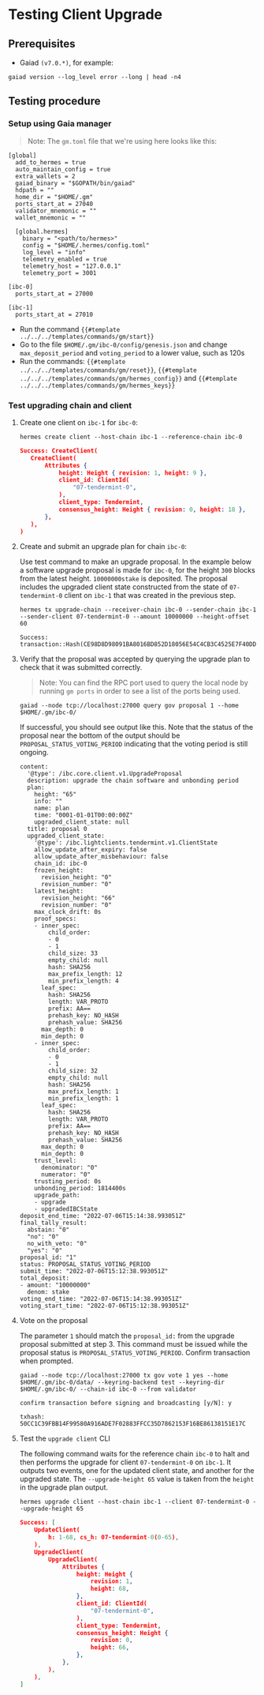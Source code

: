 # Testing Client Upgrade

## Prerequisites

- Gaiad `(v7.0.*)`, for example:

```shell
gaiad version --log_level error --long | head -n4
```

## Testing procedure

### Setup using Gaia manager

> Note: The `gm.toml` file that we're using here looks like this:

```
[global]
  add_to_hermes = true
  auto_maintain_config = true
  extra_wallets = 2
  gaiad_binary = "$GOPATH/bin/gaiad"
  hdpath = ""
  home_dir = "$HOME/.gm"
  ports_start_at = 27040
  validator_mnemonic = ""
  wallet_mnemonic = ""

  [global.hermes]
    binary = "<path/to/hermes>"
    config = "$HOME/.hermes/config.toml"
    log_level = "info"
    telemetry_enabled = true
    telemetry_host = "127.0.0.1"
    telemetry_port = 3001

[ibc-0]
  ports_start_at = 27000

[ibc-1]
  ports_start_at = 27010
```

- Run the command `{{#template ../../../templates/commands/gm/start}}`
- Go to the file `$HOME/.gm/ibc-0/config/genesis.json` and change
  `max_deposit_period` and `voting_period` to a lower value, such as 120s
- Run the commands: `{{#template ../../../templates/commands/gm/reset}}`,
  `{{#template ../../../templates/commands/gm/hermes_config}}` and
  `{{#template ../../../templates/commands/gm/hermes_keys}}`

### Test upgrading chain and client

1. Create one client on `ibc-1` for `ibc-0`:

   ```shell
   hermes create client --host-chain ibc-1 --reference-chain ibc-0
   ```

   ```json
   Success: CreateClient(
      CreateClient(
          Attributes {
              height: Height { revision: 1, height: 9 },
              client_id: ClientId(
                  "07-tendermint-0",
              ),
              client_type: Tendermint,
              consensus_height: Height { revision: 0, height: 18 },
          },
      ),
   )
   ```

2. Create and submit an upgrade plan for chain `ibc-0`:

   Use test command to make an upgrade proposal. In the example below a software
   upgrade proposal is made for `ibc-0`, for the height `300` blocks from the
   latest height. `10000000stake` is deposited. The proposal includes the
   upgraded client state constructed from the state of `07-tendermint-0` client
   on `ibc-1` that was created in the previous step.

   ```shell
   hermes tx upgrade-chain --receiver-chain ibc-0 --sender-chain ibc-1 --sender-client 07-tendermint-0 --amount 10000000 --height-offset 60
   ```

   ```text
   Success: transaction::Hash(CE98D8D98091BA8016BD852D18056E54C4CB3C4525E7F40DD3C40B4FD0F2482B)
   ```

3. Verify that the proposal was accepted by querying the upgrade plan to check
   that it was submitted correctly.

   > Note: You can find the RPC port used to query the local node by running
   > `gm ports` in order to see a list of the ports being used.

   ```shell
   gaiad --node tcp://localhost:27000 query gov proposal 1 --home $HOME/.gm/ibc-0/
   ```

   If successful, you should see output like this. Note that the status of the
   proposal near the bottom of the output should be
   `PROPOSAL_STATUS_VOTING_PERIOD` indicating that the voting period is still
   ongoing.

   ```text
   content:
     '@type': /ibc.core.client.v1.UpgradeProposal
     description: upgrade the chain software and unbonding period
     plan:
       height: "65"
       info: ""
       name: plan
       time: "0001-01-01T00:00:00Z"
       upgraded_client_state: null
     title: proposal 0
     upgraded_client_state:
       '@type': /ibc.lightclients.tendermint.v1.ClientState
       allow_update_after_expiry: false
       allow_update_after_misbehaviour: false
       chain_id: ibc-0
       frozen_height:
         revision_height: "0"
         revision_number: "0"
       latest_height:
         revision_height: "66"
         revision_number: "0"
       max_clock_drift: 0s
       proof_specs:
       - inner_spec:
           child_order:
           - 0
           - 1
           child_size: 33
           empty_child: null
           hash: SHA256
           max_prefix_length: 12
           min_prefix_length: 4
         leaf_spec:
           hash: SHA256
           length: VAR_PROTO
           prefix: AA==
           prehash_key: NO_HASH
           prehash_value: SHA256
         max_depth: 0
         min_depth: 0
       - inner_spec:
           child_order:
           - 0
           - 1
           child_size: 32
           empty_child: null
           hash: SHA256
           max_prefix_length: 1
           min_prefix_length: 1
         leaf_spec:
           hash: SHA256
           length: VAR_PROTO
           prefix: AA==
           prehash_key: NO_HASH
           prehash_value: SHA256
         max_depth: 0
         min_depth: 0
       trust_level:
         denominator: "0"
         numerator: "0"
       trusting_period: 0s
       unbonding_period: 1814400s
       upgrade_path:
       - upgrade
       - upgradedIBCState
   deposit_end_time: "2022-07-06T15:14:38.993051Z"
   final_tally_result:
     abstain: "0"
     "no": "0"
     no_with_veto: "0"
     "yes": "0"
   proposal_id: "1"
   status: PROPOSAL_STATUS_VOTING_PERIOD
   submit_time: "2022-07-06T15:12:38.993051Z"
   total_deposit:
   - amount: "10000000"
     denom: stake
   voting_end_time: "2022-07-06T15:14:38.993051Z"
   voting_start_time: "2022-07-06T15:12:38.993051Z"
   ```

4. Vote on the proposal

   The parameter `1` should match the `proposal_id:` from the upgrade proposal
   submitted at step 3. This command must be issued while the proposal status is
   `PROPOSAL_STATUS_VOTING_PERIOD`. Confirm transaction when prompted.

   ```shell
   gaiad --node tcp://localhost:27000 tx gov vote 1 yes --home $HOME/.gm/ibc-0/data/ --keyring-backend test --keyring-dir $HOME/.gm/ibc-0/ --chain-id ibc-0 --from validator
   ```

   ```text
   confirm transaction before signing and broadcasting [y/N]: y

   txhash: 50CC1C39FBB14F99580A916ADE7F02883FFCC35D7862153F16BE86138151E17C
   ```

5. Test the `upgrade client` CLI

   The following command waits for the reference chain `ibc-0` to halt and then
   performs the upgrade for client `07-tendermint-0` on `ibc-1`. It outputs two
   events, one for the updated client state, and another for the upgraded state.
   The `--upgrade-height 65` value is taken from the `height` in the upgrade
   plan output.

   ```shell
   hermes upgrade client --host-chain ibc-1 --client 07-tendermint-0 --upgrade-height 65
   ```

   ```json
   Success: [
       UpdateClient(
           h: 1-68, cs_h: 07-tendermint-0(0-65),
       ),
       UpgradeClient(
           UpgradeClient(
               Attributes {
                   height: Height {
                       revision: 1,
                       height: 68,
                   },
                   client_id: ClientId(
                       "07-tendermint-0",
                   ),
                   client_type: Tendermint,
                   consensus_height: Height {
                       revision: 0,
                       height: 66,
                   },
               },
           ),
       ),
   ]
   ```

